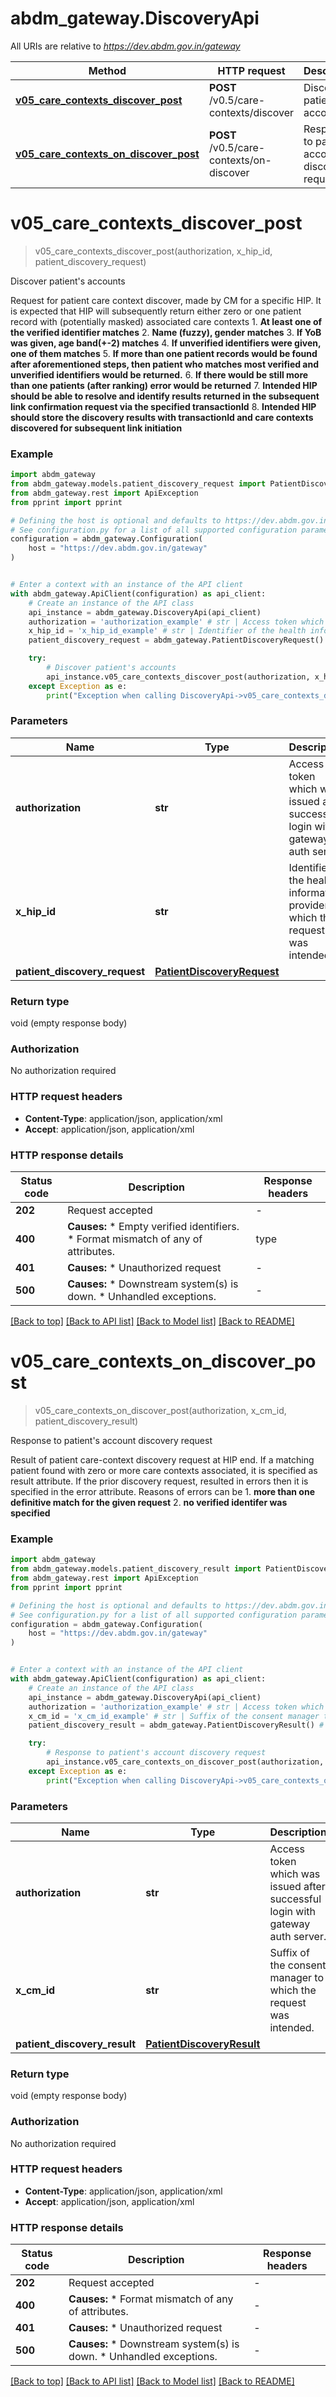 # abdm_gateway.DiscoveryApi

All URIs are relative to *https://dev.abdm.gov.in/gateway*

Method | HTTP request | Description
------------- | ------------- | -------------
[**v05_care_contexts_discover_post**](DiscoveryApi.md#v05_care_contexts_discover_post) | **POST** /v0.5/care-contexts/discover | Discover patient&#39;s accounts
[**v05_care_contexts_on_discover_post**](DiscoveryApi.md#v05_care_contexts_on_discover_post) | **POST** /v0.5/care-contexts/on-discover | Response to patient&#39;s account discovery request


# **v05_care_contexts_discover_post**
> v05_care_contexts_discover_post(authorization, x_hip_id, patient_discovery_request)

Discover patient's accounts

Request for patient care context discover, made by CM for a specific HIP. It is expected that HIP will subsequently return either zero or one patient record with (potentially masked) associated care contexts   1. **At least one of the verified identifier matches**   2. **Name (fuzzy), gender matches**   3. **If YoB was given, age band(+-2) matches**   4. **If unverified identifiers were given, one of them matches**   5. **If more than one patient records would be found after aforementioned steps, then patient who matches most verified and unverified identifiers would be returned.**   6. **If there would be still more than one patients (after ranking) error would be returned**   7. **Intended HIP should be able to resolve and identify results returned in the subsequent link confirmation request via the specified transactionId**   8. **Intended HIP should store the discovery results with transactionId and care contexts discovered for subsequent link initiation** 

### Example


```python
import abdm_gateway
from abdm_gateway.models.patient_discovery_request import PatientDiscoveryRequest
from abdm_gateway.rest import ApiException
from pprint import pprint

# Defining the host is optional and defaults to https://dev.abdm.gov.in/gateway
# See configuration.py for a list of all supported configuration parameters.
configuration = abdm_gateway.Configuration(
    host = "https://dev.abdm.gov.in/gateway"
)


# Enter a context with an instance of the API client
with abdm_gateway.ApiClient(configuration) as api_client:
    # Create an instance of the API class
    api_instance = abdm_gateway.DiscoveryApi(api_client)
    authorization = 'authorization_example' # str | Access token which was issued after successful login with gateway auth server.
    x_hip_id = 'x_hip_id_example' # str | Identifier of the health information provider to which the request was intended.
    patient_discovery_request = abdm_gateway.PatientDiscoveryRequest() # PatientDiscoveryRequest | 

    try:
        # Discover patient's accounts
        api_instance.v05_care_contexts_discover_post(authorization, x_hip_id, patient_discovery_request)
    except Exception as e:
        print("Exception when calling DiscoveryApi->v05_care_contexts_discover_post: %s\n" % e)
```



### Parameters


Name | Type | Description  | Notes
------------- | ------------- | ------------- | -------------
 **authorization** | **str**| Access token which was issued after successful login with gateway auth server. | 
 **x_hip_id** | **str**| Identifier of the health information provider to which the request was intended. | 
 **patient_discovery_request** | [**PatientDiscoveryRequest**](PatientDiscoveryRequest.md)|  | 

### Return type

void (empty response body)

### Authorization

No authorization required

### HTTP request headers

 - **Content-Type**: application/json, application/xml
 - **Accept**: application/json, application/xml

### HTTP response details

| Status code | Description | Response headers |
|-------------|-------------|------------------|
**202** | Request accepted |  -  |
**400** | **Causes:**   * Empty verified identifiers.   * Format mismatch of any of attributes.     | type   | Format/Allowed Values|     | ------- | ----------------    |     | gender  | M/F/O/U |     | MOBILE  | valid mobile number with proper country code |  |  -  |
**401** | **Causes:**   * Unauthorized request  |  -  |
**500** | **Causes:**   * Downstream system(s) is down.   * Unhandled exceptions.  |  -  |

[[Back to top]](#) [[Back to API list]](../README.md#documentation-for-api-endpoints) [[Back to Model list]](../README.md#documentation-for-models) [[Back to README]](../README.md)

# **v05_care_contexts_on_discover_post**
> v05_care_contexts_on_discover_post(authorization, x_cm_id, patient_discovery_result)

Response to patient's account discovery request

Result of patient care-context discovery request at HIP end. If a matching patient found with zero or more care contexts associated, it is specified as result attribute. If the prior discovery request, resulted in errors then it is specified in the error attribute. Reasons of errors can be    1. **more than one definitive match for the given request**    2. **no verified identifer was specified** 

### Example


```python
import abdm_gateway
from abdm_gateway.models.patient_discovery_result import PatientDiscoveryResult
from abdm_gateway.rest import ApiException
from pprint import pprint

# Defining the host is optional and defaults to https://dev.abdm.gov.in/gateway
# See configuration.py for a list of all supported configuration parameters.
configuration = abdm_gateway.Configuration(
    host = "https://dev.abdm.gov.in/gateway"
)


# Enter a context with an instance of the API client
with abdm_gateway.ApiClient(configuration) as api_client:
    # Create an instance of the API class
    api_instance = abdm_gateway.DiscoveryApi(api_client)
    authorization = 'authorization_example' # str | Access token which was issued after successful login with gateway auth server.
    x_cm_id = 'x_cm_id_example' # str | Suffix of the consent manager to which the request was intended.
    patient_discovery_result = abdm_gateway.PatientDiscoveryResult() # PatientDiscoveryResult | 

    try:
        # Response to patient's account discovery request
        api_instance.v05_care_contexts_on_discover_post(authorization, x_cm_id, patient_discovery_result)
    except Exception as e:
        print("Exception when calling DiscoveryApi->v05_care_contexts_on_discover_post: %s\n" % e)
```



### Parameters


Name | Type | Description  | Notes
------------- | ------------- | ------------- | -------------
 **authorization** | **str**| Access token which was issued after successful login with gateway auth server. | 
 **x_cm_id** | **str**| Suffix of the consent manager to which the request was intended. | 
 **patient_discovery_result** | [**PatientDiscoveryResult**](PatientDiscoveryResult.md)|  | 

### Return type

void (empty response body)

### Authorization

No authorization required

### HTTP request headers

 - **Content-Type**: application/json, application/xml
 - **Accept**: application/json, application/xml

### HTTP response details

| Status code | Description | Response headers |
|-------------|-------------|------------------|
**202** | Request accepted |  -  |
**400** | **Causes:**   * Format mismatch of any of attributes.  |  -  |
**401** | **Causes:**   * Unauthorized request  |  -  |
**500** | **Causes:**   * Downstream system(s) is down.   * Unhandled exceptions.  |  -  |

[[Back to top]](#) [[Back to API list]](../README.md#documentation-for-api-endpoints) [[Back to Model list]](../README.md#documentation-for-models) [[Back to README]](../README.md)

